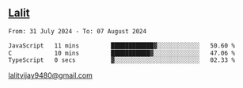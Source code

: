 ## [Lalit](https://lalit.sh)

<!--START_SECTION:waka-->

```txt
From: 31 July 2024 - To: 07 August 2024

JavaScript   11 mins         ████████████▓░░░░░░░░░░░░   50.60 %
C            10 mins         ███████████▓░░░░░░░░░░░░░   47.06 %
TypeScript   0 secs          ▓░░░░░░░░░░░░░░░░░░░░░░░░   02.33 %
```

<!--END_SECTION:waka-->

lalitvijay9480@gmail.com
